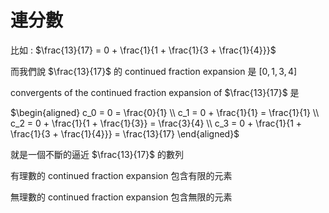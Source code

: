 # 連分數

比如 : $\frac{13}{17} = 0 + \frac{1}{1 + \frac{1}{3 + \frac{1}{4}}}$

而我們說 $\frac{13}{17}$ 的 continued fraction expansion 是 $[0, 1, 3, 4]$

convergents of the continued fraction expansion of $\frac{13}{17}$ 是

$\begin{aligned} c_0 = 0 = \frac{0}{1} \\ c_1 = 0 + \frac{1}{1} = \frac{1}{1} \\ c_2 = 0 + \frac{1}{1 + \frac{1}{3}} = \frac{3}{4} \\ c_3 = 0 + \frac{1}{1 + \frac{1}{3 + \frac{1}{4}}} = \frac{13}{17} \end{aligned}$

就是一個不斷的逼近 $\frac{13}{17}$ 的數列

有理數的 continued fraction expansion 包含有限的元素

無理數的 continued fraction expansion 包含無限的元素
